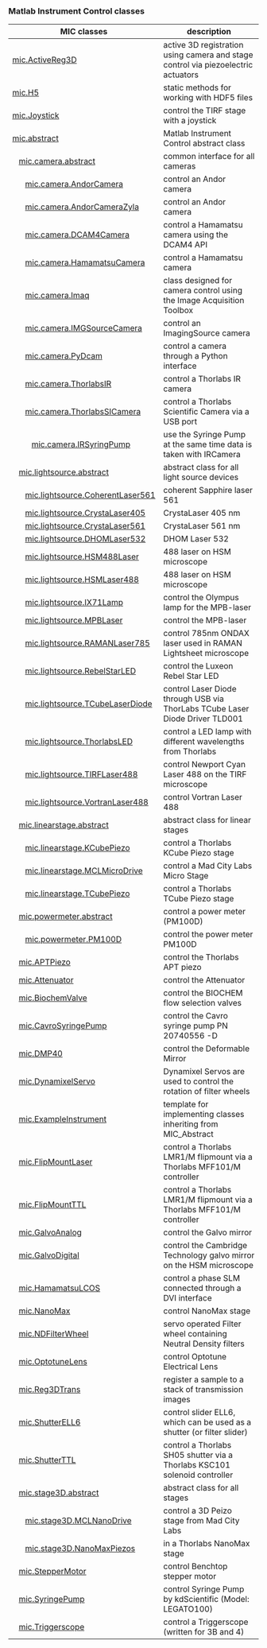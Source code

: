 ### Matlab Instrument Control classes

|**MIC** classes|description|
-------------|---
[mic.ActiveReg3D](../src/+mic/@ActiveReg3D/Readme.md) | active 3D registration using camera and stage control via piezoelectric actuators
[mic.H5](../src/+mic/@H5/Readme.md) | static methods for working with HDF5 files
[mic.Joystick](../src/+mic/@Joystick/Readme.md) | control the TIRF stage with a joystick
[mic.abstract](../src/+mic/@abstract/Readme.md) | Matlab Instrument Control abstract class
&nbsp;&nbsp;&nbsp;[mic.camera.abstract](../src/+mic/+camera/@abstract/Readme.md) | common interface for all cameras
&nbsp;&nbsp;&nbsp;&nbsp;&nbsp;&nbsp;[mic.camera.AndorCamera](../src/+mic/+camera/@AndorCamera/Readme.md) | control an Andor camera
&nbsp;&nbsp;&nbsp;&nbsp;&nbsp;&nbsp;[mic.camera.AndorCameraZyla](../src/+mic/+camera/@AndorCameraZyla/Readme.md) | control an Andor camera
&nbsp;&nbsp;&nbsp;&nbsp;&nbsp;&nbsp;[mic.camera.DCAM4Camera](../src/+mic/+camera/@DCAM4Camera/Readme.md) | control a Hamamatsu camera using the DCAM4 API
&nbsp;&nbsp;&nbsp;&nbsp;&nbsp;&nbsp;[mic.camera.HamamatsuCamera](../src/+mic/+camera/@HamamatsuCamera/Readme.md) | control a Hamamatsu camera
&nbsp;&nbsp;&nbsp;&nbsp;&nbsp;&nbsp;[mic.camera.Imaq](../src/+mic/+camera/@Imaq/Readme.md) | class designed for camera control using the Image Acquisition Toolbox
&nbsp;&nbsp;&nbsp;&nbsp;&nbsp;&nbsp;[mic.camera.IMGSourceCamera](../src/+mic/+camera/@IMGSourceCamera/Readme.md) | control an ImagingSource camera
&nbsp;&nbsp;&nbsp;&nbsp;&nbsp;&nbsp;[mic.camera.PyDcam](../src/+mic/+camera/@PyDcam/Readme.md) | control a camera through a Python interface
&nbsp;&nbsp;&nbsp;&nbsp;&nbsp;&nbsp;[mic.camera.ThorlabsIR](../src/+mic/+camera/@ThorlabsIR/Readme.md) | control a Thorlabs IR camera
&nbsp;&nbsp;&nbsp;&nbsp;&nbsp;&nbsp;[mic.camera.ThorlabsSICamera](../src/+mic/+camera/@ThorlabsSICamera/Readme.md) | control a Thorlabs Scientific Camera via a USB port
&nbsp;&nbsp;&nbsp;&nbsp;&nbsp;&nbsp;&nbsp;&nbsp;&nbsp;[mic.camera.IRSyringPump](../src/+mic/@IRSyringPump/Readme.md) | use the Syringe Pump at the same time data is taken with IRCamera
&nbsp;&nbsp;&nbsp;[mic.lightsource.abstract](../src/+mic/+lightsource/@abstract/Readme.md) | abstract class for all light source devices
&nbsp;&nbsp;&nbsp;&nbsp;&nbsp;&nbsp;[mic.lightsource.CoherentLaser561](../src/+mic/+lightsource/@CoherentLaser561/Readme.md) | coherent Sapphire laser 561
&nbsp;&nbsp;&nbsp;&nbsp;&nbsp;&nbsp;[mic.lightsource.CrystaLaser405](../src/+mic/+lightsource/@CrystaLaser405/Readme.md) | CrystaLaser 405 nm
&nbsp;&nbsp;&nbsp;&nbsp;&nbsp;&nbsp;[mic.lightsource.CrystaLaser561](../src/+mic/+lightsource/@CrystaLaser561/Readme.md) | CrystaLaser 561 nm
&nbsp;&nbsp;&nbsp;&nbsp;&nbsp;&nbsp;[mic.lightsource.DHOMLaser532](../src/+mic/+lightsource/@DHOMLaser532/Readme.md) | DHOM Laser 532
&nbsp;&nbsp;&nbsp;&nbsp;&nbsp;&nbsp;[mic.lightsource.HSM488Laser](../src/+mic/+lightsource/@HSM488Laser/Readme.md) | 488 laser on HSM microscope
&nbsp;&nbsp;&nbsp;&nbsp;&nbsp;&nbsp;[mic.lightsource.HSMLaser488](../src/+mic/+lightsource/@HSMLaser488/Readme.md) | 488 laser on HSM microscope
&nbsp;&nbsp;&nbsp;&nbsp;&nbsp;&nbsp;[mic.lightsource.IX71Lamp](../src/+mic/+lightsource/@IX71Lamp/Readme.md) | control the Olympus lamp for the MPB-laser
&nbsp;&nbsp;&nbsp;&nbsp;&nbsp;&nbsp;[mic.lightsource.MPBLaser](../src/+mic/+lightsource/@MPBLaser/Readme.md) | control the MPB-laser
&nbsp;&nbsp;&nbsp;&nbsp;&nbsp;&nbsp;[mic.lightsource.RAMANLaser785](../src/+mic/+lightsource/@RAMANLaser785/Readme.md) | control 785nm ONDAX laser used in RAMAN Lightsheet microscope
&nbsp;&nbsp;&nbsp;&nbsp;&nbsp;&nbsp;[mic.lightsource.RebelStarLED](../src/+mic/+lightsource/@RebelStarLED/Readme.md) | control the Luxeon Rebel Star LED
&nbsp;&nbsp;&nbsp;&nbsp;&nbsp;&nbsp;[mic.lightsource.TCubeLaserDiode](../src/+mic/+lightsource/@TCubeLaserDiode/Readme.md) | control Laser Diode through USB via ThorLabs TCube Laser Diode Driver TLD001
&nbsp;&nbsp;&nbsp;&nbsp;&nbsp;&nbsp;[mic.lightsource.ThorlabsLED](../src/+mic/+lightsource/@ThorlabsLED/Readme.md) | control a LED lamp with different wavelengths from Thorlabs
&nbsp;&nbsp;&nbsp;&nbsp;&nbsp;&nbsp;[mic.lightsource.TIRFLaser488](../src/+mic/+lightsource/@TIRFLaser488/Readme.md) | control Newport Cyan Laser 488 on the TIRF microscope
&nbsp;&nbsp;&nbsp;&nbsp;&nbsp;&nbsp;[mic.lightsource.VortranLaser488](../src/+mic/+lightsource/@VortranLaser488/Readme.md) | control Vortran Laser 488
&nbsp;&nbsp;&nbsp;[mic.linearstage.abstract](../src/+mic/+linearstage/@abstract/Readme.md) | abstract class for linear stages
&nbsp;&nbsp;&nbsp;&nbsp;&nbsp;&nbsp;[mic.linearstage.KCubePiezo](../src/+mic/+linearstage/@KCubePiezo/Readme.md) | control a Thorlabs KCube Piezo stage
&nbsp;&nbsp;&nbsp;&nbsp;&nbsp;&nbsp;[mic.linearstage.MCLMicroDrive](../src/+mic/+linearstage/@MCLMicroDrive/Readme.md) | control a Mad City Labs Micro Stage
&nbsp;&nbsp;&nbsp;&nbsp;&nbsp;&nbsp;[mic.linearstage.TCubePiezo](../src/+mic/+linearstage/@TCubePiezo/Readme.md) | control a Thorlabs TCube Piezo stage
&nbsp;&nbsp;&nbsp;[mic.powermeter.abstract](../src/+mic/+powermeter.@abstract/Readme.md) |  control a power meter (PM100D)
&nbsp;&nbsp;&nbsp;&nbsp;&nbsp;&nbsp;[mic.powermeter.PM100D](../src/+mic/+powermeter/@PM100D/Readme.md) | control the power meter PM100D
&nbsp;&nbsp;&nbsp;[mic.APTPiezo](../src/+mic/@APTPiezo/Readme.md) | control the Thorlabs APT piezo
&nbsp;&nbsp;&nbsp;[mic.Attenuator](../src/+mic/@Attenuator/Readme.md) | control the Attenuator
&nbsp;&nbsp;&nbsp;[mic.BiochemValve](../src/+mic/@BiochemValve/Readme.md) | control the BIOCHEM flow selection valves
&nbsp;&nbsp;&nbsp;[mic.CavroSyringePump](../src/+mic/@CavroSyringePump/Readme.md) | control the Cavro syringe pump PN 20740556 -D
&nbsp;&nbsp;&nbsp;[mic.DMP40](../src/+mic/@DMP40/Readme.md) | control the Deformable Mirror
&nbsp;&nbsp;&nbsp;[mic.DynamixelServo](../src/+mic/@DynamixelServo/Readme.md) | Dynamixel Servos are used to control the rotation of filter wheels
&nbsp;&nbsp;&nbsp;[mic.ExampleInstrument](../src/+mic/@ExampleInstrument/Readme.md) | template for implementing classes inheriting from MIC_Abstract
&nbsp;&nbsp;&nbsp;[mic.FlipMountLaser](../src/+mic/@FlipMountLaser/Readme.md) | control a Thorlabs LMR1/M flipmount via a Thorlabs MFF101/M controller
&nbsp;&nbsp;&nbsp;[mic.FlipMountTTL](../src/+mic/@FlipMountTTL/Readme.md) | control a Thorlabs LMR1/M flipmount via a Thorlabs MFF101/M controller
&nbsp;&nbsp;&nbsp;[mic.GalvoAnalog](../src/+mic/@GalvoAnalog/Readme.md) | control the Galvo mirror
&nbsp;&nbsp;&nbsp;[mic.GalvoDigital](../src/+mic/@GalvoDigital/Readme.md) | control the Cambridge Technology galvo mirror on the HSM microscope
&nbsp;&nbsp;&nbsp;[mic.HamamatsuLCOS](../src/+mic/@HamamatsuLCOS/Readme.md) | control a phase SLM connected through a DVI interface
&nbsp;&nbsp;&nbsp;[mic.NanoMax](../src/+mic/@NanoMax/Readme.md) | control NanoMax stage
&nbsp;&nbsp;&nbsp;[mic.NDFilterWheel](../src/+mic/@NDFilterWheel/Readme.md) | servo operated Filter wheel containing Neutral Density filters
&nbsp;&nbsp;&nbsp;[mic.OptotuneLens](../src/+mic/@OptotuneLens/Readme.md) | control Optotune Electrical Lens
&nbsp;&nbsp;&nbsp;[mic.Reg3DTrans](../src/+mic/@Reg3DTrans/Readme.md) | register a sample to a stack of transmission images
&nbsp;&nbsp;&nbsp;[mic.ShutterELL6](../src/+mic/@ShutterELL6/Readme.md) | control slider ELL6, which can be used as a shutter (or filter slider)
&nbsp;&nbsp;&nbsp;[mic.ShutterTTL](../src/+mic/@ShutterTTL/Readme.md) | control a Thorlabs SH05 shutter via a Thorlabs KSC101 solenoid controller
&nbsp;&nbsp;&nbsp;[mic.stage3D.abstract](../src/+mic/+stage3D/@abstract/Readme.md) | abstract class for all stages
&nbsp;&nbsp;&nbsp;&nbsp;&nbsp;&nbsp;[mic.stage3D.MCLNanoDrive](../src/+mic/+stage3D/@MCLNanoDrive/Readme.md) | control a 3D Peizo stage from Mad City Labs
&nbsp;&nbsp;&nbsp;&nbsp;&nbsp;&nbsp;[mic.stage3D.NanoMaxPiezos](../src/+mic/+stage3D/@NanoMaxPiezos/Readme.md) | in a Thorlabs NanoMax stage
&nbsp;&nbsp;&nbsp;[mic.StepperMotor](../src/+mic/@StepperMotor/Readme.md) | control Benchtop stepper motor
&nbsp;&nbsp;&nbsp;[mic.SyringePump](../src/+mic/@SyringePump/Readme.md) | control Syringe Pump by kdScientific (Model: LEGATO100)
&nbsp;&nbsp;&nbsp;[mic.Triggerscope](../src/+mic/@Triggerscope/Readme.md) | control a Triggerscope (written for 3B and 4)
